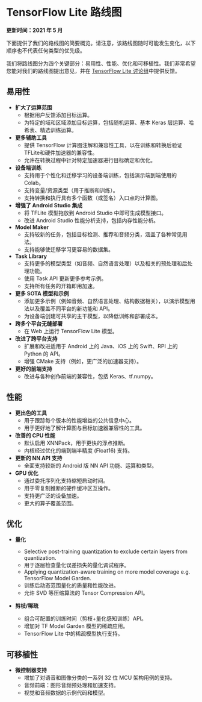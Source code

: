 # TensorFlow Lite 路线图

**更新时间：2021 年 5 月**

下面提供了我们的路线图的简要概览。请注意，该路线图随时可能发生变化，以下顺序也不代表任何类型的优先级。

我们将路线图分为四个关键部分：易用性、性能、优化和可移植性。我们非常希望您能对我们的路线图提出意见，并在 [TensorFlow Lite 讨论组](https://groups.google.com/a/tensorflow.org/g/tflite)中提供反馈。

## 易用性

- **扩大了运算范围**
    - 根据用户反馈添加目标运算。
    - 为特定的域和区域添加目标运算，包括随机运算、基本 Keras 层运算、哈希表、精选训练运算。
- **更多辅助工具**
    - 提供 TensorFlow 计算图注解和兼容性工具，以在训练和转换后验证 TFLite和硬件加速器的兼容性。
    - 允许在转换过程中针对特定加速器进行目标确定和优化。
- **设备端训练**
    - 支持用于个性化和迁移学习的设备端训练，包括演示端到端使用的 Colab。
    - 支持变量/资源类型（用于推断和训练）。
    - 支持转换和执行具有多个函数（或签名）入口点的计算图。
- **增强了 Android Studio 集成**
    - 将 TFLite 模型拖放到 Android Studio 中即可生成模型接口。
    - 改进 Android Studio 性能分析支持，包括内存性能分析。
- **Model Maker**
    - 支持较新的任务，包括目标检测、推荐和音频分类，涵盖了各种常见用法。
    - 支持能够使迁移学习更容易的数据集。
- **Task Library**
    - 支持更多的模型类型（如音频、自然语言处理）以及相关的预处理和后处理功能。
    - 使用 Task API 更新更多参考示例。
    - 支持所有任务的开箱即用加速。
- **更多 SOTA 模型和示例**
    - 添加更多示例（例如音频、自然语言处理、结构数据相关），以演示模型用法以及覆盖不同平台的新功能和 API。
    - 为设备端创建可共享的主干模型，以降低训练和部署成本。
- **跨多个平台无缝部署**
    - 在 Web 上运行 TensorFlow Lite 模型。
- **改进了跨平台支持**
    - 扩展和改进适用于 Android 上的 Java、iOS 上的 Swift、RPI 上的 Python 的 API。
    - 增强 CMake 支持（例如，更广泛的加速器支持）。
- **更好的前端支持**
    - 改进与各种创作前端的兼容性，包括 Keras、tf.numpy。

## 性能

- **更出色的工具**
    - 用于跟踪每个版本的性能增益的公共信息中心。
    - 用于更好地了解计算图与目标加速器兼容性的工具。
- **改善的 CPU 性能**
    - 默认启用 XNNPack，用于更快的浮点推断。
    - 内核经过优化的端到端半精度 (Float16) 支持。
- **更新的 NN API 支持**
    - 全面支持较新的 Android 版 NN API 功能、运算和类型。
- **GPU 优化**
    - 通过委托序列化支持缩短启动时间。
    - 用于零复制推断的硬件缓冲区互操作。
    - 支持更广泛的设备加速。
    - 更大的算子覆盖范围。

## 优化

- **量化**

    - Selective post-training quantization to exclude certain layers from quantization.
    - 用于逐层检查量化误差损失的量化调试程序。
    - Applying quantization-aware training on more model coverage e.g. TensorFlow Model Garden.
    - 训练后动态范围量化的质量和性能改进。
    - 允许 SVD 等压缩算法的 Tensor Compression API。

- **剪枝/稀疏**

    - 组合可配置的训练时间（剪枝+量化感知训练）API。
    - 增加对 TF Model Garden 模型的稀疏应用。
    - TensorFlow Lite 中的稀疏模型执行支持。

## 可移植性

- **微控制器支持**
    - 增加了对语音和图像分类的一系列 32 位 MCU 架构用例的支持。
    - 音频前端：图形音频预处理和加速支持。
    - 视觉和音频数据的示例代码和模型。
